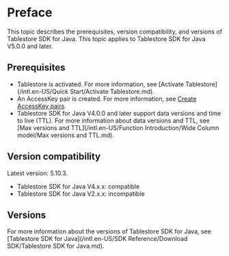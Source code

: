 # Preface

This topic describes the prerequisites, version compatibility, and versions of Tablestore SDK for Java. This topic applies to Tablestore SDK for Java V5.0.0 and later.

## Prerequisites

-   Tablestore is activated. For more information, see [Activate Tablestore](/intl.en-US/Quick Start/Activate Tablestore.md).
-   An AccessKey pair is created. For more information, see [Create AccessKey pairs]().
-   Tablestore SDK for Java V4.0.0 and later support data versions and time to live \(TTL\). For more information about data versions and TTL, see [Max versions and TTL](/intl.en-US/Function Introduction/Wide Column model/Max versions and TTL.md).

## Version compatibility

Latest version: 5.10.3.

-   Tablestore SDK for Java V4.x.x: compatible
-   Tablestore SDK for Java V2.x.x: incompatible

## Versions

For more information about the versions of Tablestore SDK for Java, see [Tablestore SDK for Java](/intl.en-US/SDK Reference/Download SDK/Tablestore SDK for Java.md).

